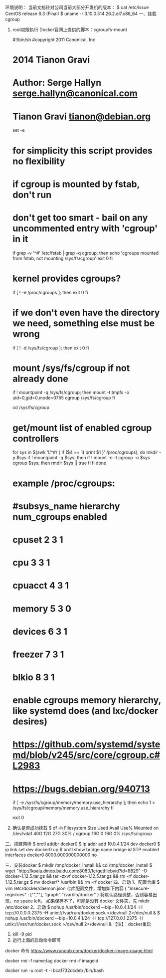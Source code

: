 环境说明：
当前文档针对公司当前大部分开发机的版本：
$ cat /etc/issue
CentOS release 6.3 (Final)
$ uname -r
3.10.0.514.26.2.el7.x86_64
一、挂载 cgroup
1. root权限执行 Docker官网上提供的脚本：cgroupfs-mount

    #!/bin/sh
    #copyright 2011 Canonical, Inc
    #           2014 Tianon Gravi
    # Author: Serge Hallyn <serge.hallyn@canonical.com>
    #         Tianon Gravi <tianon@debian.org>
    set -e

    # for simplicity this script provides no flexibility

    # if cgroup is mounted by fstab, don't run
    # don't get too smart - bail on any uncommented entry with 'cgroup' in it
    if grep -v '^#' /etc/fstab | grep -q cgroup; then
            echo 'cgroups mounted from fstab, not mounting /sys/fs/cgroup'
            exit 0
    fi

    # kernel provides cgroups?
    if [ ! -e /proc/cgroups ]; then
            exit 0
    fi

    # if we don't even have the directory we need, something else must be wrong
    if [ ! -d /sys/fs/cgroup ]; then
            exit 0
    fi

    # mount /sys/fs/cgroup if not already done
    if ! mountpoint -q /sys/fs/cgroup; then
            mount -t tmpfs -o uid=0,gid=0,mode=0755 cgroup /sys/fs/cgroup
    fi

    cd /sys/fs/cgroup

    # get/mount list of enabled cgroup controllers
    for sys in $(awk '!/^#/ { if ($4 == 1) print $1 }' /proc/cgroups); do
            mkdir -p $sys
            if ! mountpoint -q $sys; then
                    if ! mount -n -t cgroup -o $sys cgroup $sys; then
                            rmdir $sys || true
                    fi
            fi
    done


    # example /proc/cgroups:
    #  #subsys_name hierarchy       num_cgroups     enabled
    #  cpuset       2       3       1
    #  cpu  3       3       1
    #  cpuacct      4       3       1
    #  memory       5       3       0
    #  devices      6       3       1
    #  freezer      7       3       1
    #  blkio        8       3       1

    # enable cgroups memory hierarchy, like systemd does (and lxc/docker desires)
    # https://github.com/systemd/systemd/blob/v245/src/core/cgroup.c#L2983
    # https://bugs.debian.org/940713
    if [ -e /sys/fs/cgroup/memory/memory.use_hierarchy ]; then
            echo 1 > /sys/fs/cgroup/memory/memory.use_hierarchy
    fi

    exit 0

2. 确认是否成功挂载
$ df -h
Filesystem Size Used Avail Use% Mounted on
/dev/vda1 40G 12G 27G 30% /
cgroup 16G 0 16G 0% /sys/fs/cgroup

二、搭建网桥
$ brctl addbr docker0
$ ip addr add 10.0.4.1/24 dev docker0
$ ip link set dev docker0 up
$ brctl show
bridge name bridge id STP enabled interfaces
docker0 8000.000000000000 no


三、安装docker
$ mkdir /tmp/docker_install && cd /tmp/docker_install
$ wget "http://koala.dmop.baidu.com:8080/fc/getfilebyid?id=8829" -O docker-1.12.5.tar.gz && tar -zxvf docker-1.12.5.tar.gz && rm -rf docker-1.12.5.tar.gz
$ mv docker/* /usr/bin && rm -rf docker
四、启动
1、配置仓库
$ vim /etc/docker/daemon.json
仓库配置文件，增加如下内容
{
  "insecure-registries" : ["",""],
  "graph":"/var/lib/docker"
}
将默认路径调整，否则容易出现，no space left。
如果保存不了，可能是没有 docker 文件夹，先 mkdir /etc/docker
2、启动
$ nohup /usr/bin/dockerd --bip=10.0.4.1/24 -H tcp://0.0.0.0:2375 -H unix:///var/run/docker.sock >/dev/null 2>/dev/null &
$ nohup /usr/bin/dockerd --bip=10.0.4.1/24 -H tcp://127.0.0.1:2375 -H unix:///var/run/docker.sock >/dev/null 2>/dev/null &
【注】：docker重启
1. kill -9 pid
2. 运行上面的启动命令即可










docker 命令
https://www.runoob.com/docker/docker-image-usage.html

docker rmi -f name:tag
docker rmi -f imageid


docker run -u root -t -i  bca1732dcdeb   /bin/bash




